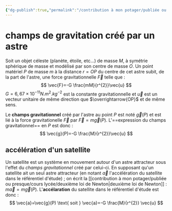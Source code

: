 ```yaml
---
{"dg-publish":true,"permalink":"/contribution à mon potager/publiée ou presque/cours lycée/Accélération d'un satellite/"}
---
```


# champs de gravitation créé par un astre
Soit un objet céleste (planète, étoile, etc...) de masse $M$, à symétrie sphérique de masse et modélisé par son centre de masse $O$.
Un point matériel $P$ de masse $m$ à la distance $r=OP$ du centre de cet astre subit, de la part de l'astre, une force gravitationnelle $\vec{F}$ telle que : 
$$
\vec{F}=-G \frac{mM}{r^{2}}\vec{u}
$$
$G=6,67 \times 10^{-11}N.m^{2}.kg^{-2}$ est la constante gravitationnelle et $\vec{u}$ est un vecteur unitaire de même direction que $\overrightarrow{OP}$ et de même sens.

Le **champs gravitationnel** créé par l'astre au point $P$ est noté $\vec{g}(P)$ et est lié à la force gravitationelle $\vec{F}$ par $\vec{F}=m\vec{g}(P)$.
L'==expression du champs gravitationnel== en $P$ est donc : 
$$
\vec{g}(P)=-G \frac{M}{r^{2}}\vec{u}
$$
## accélération d'un satellite
Un satellite est un système en mouvement autour d'un astre attracteur sous l'effet du *champs gravitationnel* créé par celui-ci.
En supposant qu'un satellite ait un seul astre attracteur (en notant $\vec{a}$ l'accélération du satellite dans le référentiel d'étude) ; on écrit la [[contribution à mon potager/publiée ou presque/cours lycée/deuxième loi de Newton\|deuxième loi de Newton]] : $m \vec{a}=m \vec{g} (P)$.
L'**accélaration** du satellite dans le référentiel d'étude est donc : 
$$
\vec{a}=\vec{g}(P) \text{  soit } \vec{a}=-G \frac{M}{r^{2}} \vec{u}
$$
